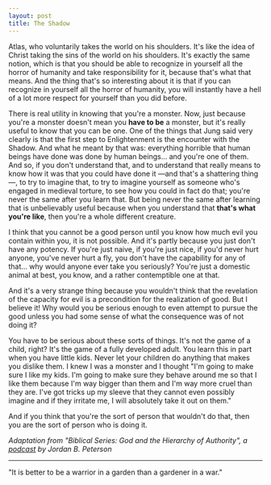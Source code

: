 ```yaml
---
layout: post
title: The Shadow
---
```


Atlas, who voluntarily takes the world on his shoulders. It's like the idea of Christ taking the sins of the world on his shoulders. It's exactly the same notion, which is that you should be able to recognize in yourself all the horror of humanity and take responsibility for it, because that's what that means. And the thing that's so interesting about it is that if you can recognize in yourself all the horror of humanity, you will instantly have a hell of a lot more respect for yourself than you did before.

There is real utility in knowing that you're a monster. Now, just because you're a monster doesn't mean you **have to be** a monster, but it's really useful to know that you can be one. One of the things that Jung said very clearly is that the first step to Enlightenment is the encounter with the Shadow. And what he meant by that was: everything horrible that human beings have done was done by human beings... and you're one of them. And so, if you don't understand that, and to understand that really means to know how it was that you could have done it —and that's a shattering thing—, to try to imagine that, to try to imagine yourself as someone who's engaged in medieval torture, to see how you could in fact do that; you're never the same after you learn that. But being never the same after learning that is unbelievably useful because when you understand that **that's what you're like**, then you're a whole different creature.

I think that you cannot be a good person until you know how much evil you contain within you, it is not possible. And it's partly because you just don't have any potency. If you're just naive, if you're just nice, if you'd never hurt anyone, you've never hurt a fly, you don't have the capability for any of that... why would anyone ever take you seriously? You're just a domestic animal at best, you know, and a rather contemptible one at that.

And it's a very strange thing because you wouldn't think that the revelation of the capacity for evil is a precondition for the realization of good. But I believe it! Why would you be serious enough to even attempt to pursue the good unless you had some sense of what the consequence was of not doing it?

You have to be serious about these sorts of things. It's not the game of a child, right? It's the game of a fully developed adult. You learn this in part when you have little kids. Never let your children do anything that makes you dislike them. I knew I was a monster and I thought "I'm going to make sure I like my kids. I'm going to make sure they behave around me so that I like them because I'm way bigger than them and I'm way more cruel than they are. I've got tricks up my sleeve that they cannot even possibly imagine and if they irritate me, I will absolutely take it out on them."

And if you think that you're the sort of person that wouldn't do that, then you are the sort of person who is doing it.


_Adaptation from "Biblical Series: God and the Hierarchy of Authority", a [podcast](https://spoti.fi/3fv9cbn) by Jordan B. Peterson_

___
"It is better to be a warrior in a garden
than a gardener in a war."

